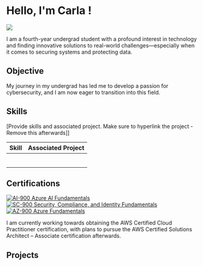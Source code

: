 # Hello, I'm Carla !
<a href="https://linkedin.com/in/jeancarlaromin"><img src="https://img.shields.io/badge/-LinkedIn-0072b1?&style=for-the-badge&logo=linkedin&logoColor=white" /></a>

I am a fourth-year undergrad student with a profound interest in technology and finding innovative solutions to real-world challenges—especially when it comes to securing systems and protecting data.

## Objective

My journey in my undergrad has led me to develop a passion for cybersecurity, and I am now eager to transition into this field.

## Skills
[Provide skills and associated project. Make sure to hyperlink the project - Remove this afterwards]]

| Skill                                         | Associated Project         |
|-----------------------------------------------|----------------------------|
|                                               |                            |
|                                               |                            |
|                                               |                            |
|                                               |                            |
|                                               |                            |
|                                               |                            |

## Certifications
<div>
  <a href="https://learn.microsoft.com/api/credentials/share/en-us/JeanCarlaRomin-4831/86F1397E3008D188?sharingId=5D4CCB983F7B5792"><img src="https://img.shields.io/badge/-Azure_AI900-00A4EF?&style=for-the-badge&logo=Microsoft&logoColor=white" alt="AI-900 Azure AI Fundamentals" /></a>
  <a href="https://learn.microsoft.com/api/credentials/share/en-us/JeanCarlaRomin-4831/319B7E91337070E4?sharingId=5D4CCB983F7B5792"><img src="https://img.shields.io/badge/-Azure_SC900-0078D4?&style=for-the-badge&logo=Microsoft&logoColor=white" alt="SC-900  Security, Compliance, and Identity Fundamentals" /></a>
  <a href="https://learn.microsoft.com/api/credentials/share/en-us/JeanCarlaRomin-4831/85A91A8D87D61916?sharingId=5D4CCB983F7B5792"><img src="https://img.shields.io/badge/-Azure_AZ900-0072b1?&style=for-the-badge&logo=Microsoft&logoColor=white" alt="AZ-900 Azure Fundamentals" /></a>
</div>

I am currently working towards obtaining the AWS Certified Cloud Practitioner certification, with plans to pursue the AWS Certified Solutions Architect – Associate certification afterwards.

## Projects
